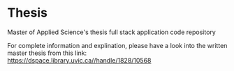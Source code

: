 # Thesis

Master of Applied Science's thesis full stack application code repository

For complete information and explination, please have a look into the written master thesis from this link: 
https://dspace.library.uvic.ca//handle/1828/10568
